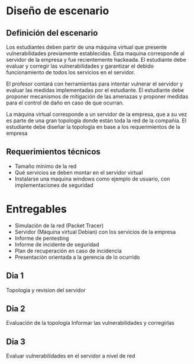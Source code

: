 # Diseño de escenario

## Definición del escenario

Los estudiantes deben partir de una máquina virtual que presente vulnerabilidades previamente establecidas. Esta maquina corresponde al servidor de la empresa y fue recientemente hackeada. El estudiante debe evaluar y corregir las vulnerabilidades y garantizar el debido funcionamiento de todos los servicios en el servidor.

El profesor contará con herramientas para intentar vulnerar el servidor y evaluar las medidas implementadas por el estudiante. El estudiante debe proponer mecanismos de mitigación de las amenazas y proponer medidas para el control de daño en caso de que ocurran.

La máquina virtual corresponde a un servidor de la empresa, que a su vez es parte de una gran topología donde están toda la red de la compañía. El estudiante debe diseñar la topología en base a los requerimientos de la empresa

## Requerimientos técnicos

- Tamaño mínimo de la red
- Qué servicios se deben montar en el servidor virtual
- Instalarse una maquina windows como ejemplo de usuario, con implementaciones de seguridad

# Entregables

- Simulación de la red (Packet Tracer)
- Servidor (Máquina virtual Debian) con los servicios de la empresa
- Informe de pentesting
- Informe de incidente de seguridad
- Plan de recuperación en caso de incidencia
- Presentación orientada a la gerencia de lo ocurrido


## Dia 1

Topología y revision del servidor

## Dia 2

Evaluación de la topología
Informar las vulnerabilidades y corregirlas

## Dia 3

Evaluar vulnerabilidades en el servidor a nivel de red
